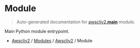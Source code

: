 # Module

> Auto-generated documentation for [awscliv2.__main__](https://github.com/vemel/awscliv2/blob/main/awscliv2/__main__.py) module.

Main Python module entrypoint.

- [Awscliv2](../README.md#aws-cli-v2-for-python-) / [Modules](../MODULES.md#awscliv2-modules) / [Awscliv2](index.md#awscliv2) / Module

